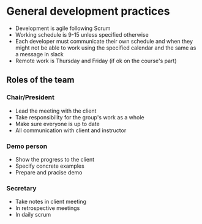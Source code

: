 # General development practices

- Development is agile following Scrum
- Working schedule is 9-15 unless specified otherwise
- Each developer must communicate their own schedule and when they might not be able to work using the specified calendar and the same as a message in slack
- Remote work is Thursday and Friday (if ok on the course's part)


## Roles of the team
### Chair/President
- Lead the meeting with the client
- Take responsibility for the group's work as a whole
- Make sure everyone is up to date
- All communication with client and instructor

### Demo person
- Show the progress to the client
- Specify concrete examples
- Prepare and pracise demo

### Secretary
- Take notes in client meeting
- In retrospective meetings
- In daily scrum
